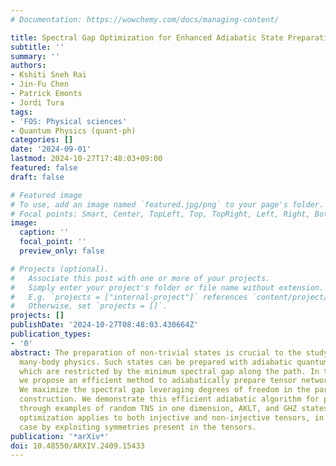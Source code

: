```yaml
---
# Documentation: https://wowchemy.com/docs/managing-content/

title: Spectral Gap Optimization for Enhanced Adiabatic State Preparation
subtitle: ''
summary: ''
authors:
- Kshiti Sneh Rai
- Jin-Fu Chen
- Patrick Emonts
- Jordi Tura
tags:
- 'FOS: Physical sciences'
- Quantum Physics (quant-ph)
categories: []
date: '2024-09-01'
lastmod: 2024-10-27T17:48:03+09:00
featured: false
draft: false

# Featured image
# To use, add an image named `featured.jpg/png` to your page's folder.
# Focal points: Smart, Center, TopLeft, Top, TopRight, Left, Right, BottomLeft, Bottom, BottomRight.
image:
  caption: ''
  focal_point: ''
  preview_only: false

# Projects (optional).
#   Associate this post with one or more of your projects.
#   Simply enter your project's folder or file name without extension.
#   E.g. `projects = ["internal-project"]` references `content/project/deep-learning/index.md`.
#   Otherwise, set `projects = []`.
projects: []
publishDate: '2024-10-27T08:48:03.430664Z'
publication_types:
- '0'
abstract: The preparation of non-trivial states is crucial to the study of quantum
  many-body physics. Such states can be prepared with adiabatic quantum algorithms,
  which are restricted by the minimum spectral gap along the path. In this letter,
  we propose an efficient method to adiabatically prepare tensor networks states (TNSs).
  We maximize the spectral gap leveraging degrees of freedom in the parent Hamiltonian
  construction. We demonstrate this efficient adiabatic algorithm for preparing TNS,
  through examples of random TNS in one dimension, AKLT, and GHZ states. The Hamiltonian
  optimization applies to both injective and non-injective tensors, in the latter
  case by exploiting symmetries present in the tensors.
publication: '*arXiv*'
doi: 10.48550/ARXIV.2409.15433
---
```

